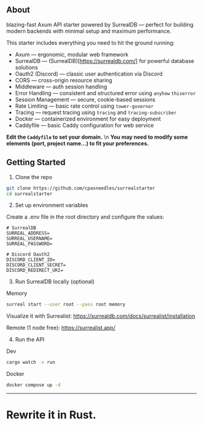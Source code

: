 ## About
 blazing-fast Axum API starter powered by SurrealDB — perfect for building modern backends with minimal setup and maximum performance.

This starter includes everything you need to hit the ground running:
- Axum — ergonomic, modular web framework
- SurrealDB — (SurrealDB)[https://surrealdb.com/] for powerful database solutions
- Oauth2 (Discord) — classic user authentication via Discord
- CORS — cross-origin resource sharing
- Middleware — auth session handling
- Error Handling — consistent and structured error using `anyhow` `thiserror`
- Session Management — secure, cookie-based sessions
- Rate Limiting — basic rate control using `tower-governor` 
- Tracing — request tracing using `tracing` and `tracing-subscriber`
- Docker — containerized environment for easy deployment 
- Caddyfile — basic Caddy configuration for web service
 
**Edit the `Caddyfile` to set your domain.** \n
**You may need to modify some elements (port, project name...) to fit your preferences.**

## Getting Started

1. Clone the repo

```bash
git clone https://github.com/cpasneedles/surrealstarter
cd surrealstarter
```

2. Set up environment variables

Create a .env file in the root directory and configure the values:
```env
# SurrealDB
SURREAL_ADDRESS=
SURREAL_USERNAME=
SURREAL_PASSWORD=

# Discord Oauth2
DISCORD_CLIENT_ID=
DISCORD_CLIENT_SECRET=
DISCORD_REDIRECT_URI=
```

3. Run SurrealDB locally (optional)

Memory
```bash
surreal start --user root --pass root memory
```
Visualize it with Surrealist:
https://surrealdb.com/docs/surrealist/installation

Remote (1 node free): https://surrealist.app/

4. Run the API

Dev
```bash
cargo watch -x run
```

Docker
```bash
docker compose up -d
```

---

# Rewrite it in Rust.
